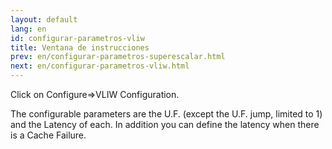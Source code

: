 ```yaml
---
layout: default
lang: en
id: configurar-parametros-vliw
title: Ventana de instrucciones
prev: en/configurar-parametros-superescalar.html
next: en/configurar-parametros-vliw.html
---
```


Click on Configure=>VLIW Configuration.


The configurable parameters are the U.F. (except the U.F. jump, limited to 1) and the Latency of each.
In addition you can define the latency when there is a Cache Failure.